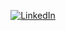 <p align="center">
  <a href="https://www.linkedin.com/in/nathayoung"><img src="https://img.shields.io/badge/LinkedIn--_.svg?style=social&logo=linkedin" alt="LinkedIn"></a>
